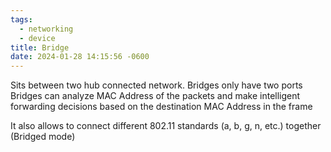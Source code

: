```yaml
---
tags:
  - networking
  - device
title: Bridge
date: 2024-01-28 14:15:56 -0600
---
```


Sits between two hub connected network. Bridges only have two ports  
Bridges can analyze MAC Address of the packets and make intelligent forwarding decisions based on the destination MAC Address in the frame

It also allows to connect different 802.11 standards (a, b, g, n, etc.) together (Bridged mode)
